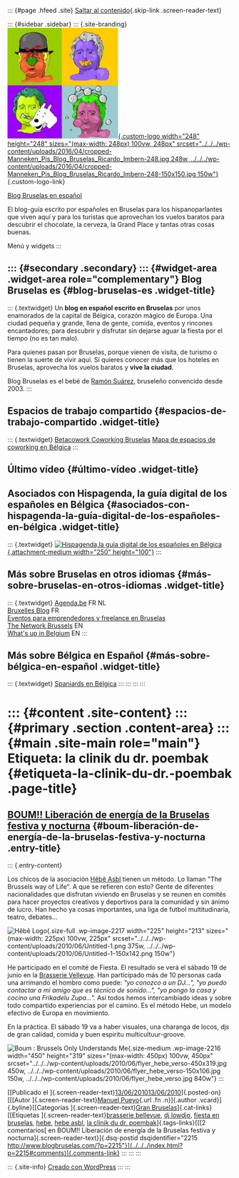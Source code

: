 ::: {#page .hfeed .site}
[Saltar al contenido](index.html#content){.skip-link
.screen-reader-text}

::: {#sidebar .sidebar}
::: {.site-branding}
[![](../../../wp-content/uploads/2016/04/cropped-Manneken_Pis_Blog_Bruselas_Ricardo_Imbern-248.jpg){.custom-logo
width="248" height="248" sizes="(max-width: 248px) 100vw, 248px"
srcset="../../../wp-content/uploads/2016/04/cropped-Manneken_Pis_Blog_Bruselas_Ricardo_Imbern-248.jpg 248w, ../../../wp-content/uploads/2016/04/cropped-Manneken_Pis_Blog_Bruselas_Ricardo_Imbern-248-150x150.jpg 150w"}](../../../index.html){.custom-logo-link}

[Blog Bruselas en español](../../../index.html)

El blog-guía escrito por españoles en Bruselas para los hispanoparlantes
que viven aquí y para los turistas que aprovechan los vuelos baratos
para descubrir el chocolate, la cerveza, la Grand Place y tantas otras
cosas buenas.

Menú y widgets
:::

::: {#secondary .secondary}
::: {#widget-area .widget-area role="complementary"}
Blog Bruselas es {#blog-bruselas-es .widget-title}
----------------

::: {.textwidget}
Un **blog en español escrito en Bruselas** por unos enamorados de la
capital de Bélgica, corazón mágico de Europa. Una ciudad pequeña y
grande, llena de gente, comida, eventos y rincones encantadores; para
descubrir y disfrutar sin dejarse aguar la fiesta por el tiempo (no es
tan malo).

Para quienes pasan por Bruselas, porque vienen de visita, de turismo o
tienen la suerte de vivir aquí. Sí quieres conocer más que los hoteles
en Bruselas, aprovecha los vuelos baratos y **vive la ciudad**.

Blog Bruselas es el bebé de [Ramón Suárez](http://www.ramonsuarez.com),
bruseleño convencido desde 2003.
:::

Espacios de trabajo compartido {#espacios-de-trabajo-compartido .widget-title}
------------------------------

::: {.textwidget}
[Betacowork Coworking Bruselas](http://www.betacowork.com) [Mapa de
espacios de coworking en Bélgica](http://coworkingbelgium.com)
:::

Último vídeo {#último-vídeo .widget-title}
------------

Asociados con Hispagenda, la guía digital de los españoles en Bélgica {#asociados-con-hispagenda-la-guía-digital-de-los-españoles-en-bélgica .widget-title}
---------------------------------------------------------------------

::: {.textwidget}
[![Hispagenda,la guía digital de los españoles en
Bélgica](../../../wp-content/uploads/2010/04/Hispagenda-250px.gif "Hispagenda, la guía digital de los españoles en Bélgica"){.attachment-medium
width="250" height="100"}](http://www.hispagenda.com)
:::

Más sobre Bruselas en otros idiomas {#más-sobre-bruselas-en-otros-idiomas .widget-title}
-----------------------------------

::: {.textwidget}
[Agenda.be](http://www.agenda.be) FR NL\
[Bruxelles Blog](http://www.bxlblog.be/) FR\
[Eventos para emprendedores y freelance en
Bruselas](http://www.betacowork.com/events/)\
[The Network
Brussels](http://groups.yahoo.com/group/TheNetworkBrussels/) EN\
[What\'s up in Belgium](http://www.whatsupin.be/) EN
:::

Más sobre Bélgica en Español {#más-sobre-bélgica-en-español .widget-title}
----------------------------

::: {.textwidget}
[Spaniards en Bélgica](http://www.spaniards.es/paises/belgica)
:::
:::
:::
:::

::: {#content .site-content}
::: {#primary .section .content-area}
::: {#main .site-main role="main"}
Etiqueta: la clinik du dr. poembak {#etiqueta-la-clinik-du-dr.-poembak .page-title}
==================================

[BOUM!! Liberación de energía de la Bruselas festiva y nocturna](../../../index.html?p=2215) {#boum-liberación-de-energía-de-la-bruselas-festiva-y-nocturna .entry-title}
--------------------------------------------------------------------------------------------

::: {.entry-content}
<div>

Los chicos de la asociación [Hêbê
Asbl](http://asbl-hebe.eu/index.html?_ret_=return) tienen un método. Lo
llaman "The Brussels way of Life". A que se refieren con esto? Gente de
diferentes nacionalidades que disfrutan viviendo en Bruselas y se reunen
en comités para hacer proyectos creativos y deportivos para la comunidad
y sin ánimo de lucro. Han hecho ya cosas importantes, una liga de futbol
multitudinaria, teatro, debates...

</div>

<div>

![Hêbê
Logo](../../../wp-content/uploads/2010/06/Untitled-1.png){.size-full
.wp-image-2217 width="225" height="213"
sizes="(max-width: 225px) 100vw, 225px"
srcset="../../../wp-content/uploads/2010/06/Untitled-1.png 375w, ../../../wp-content/uploads/2010/06/Untitled-1-150x142.png 150w"}

</div>

<div>

He participado en el comité de Fiesta. El resultado se verá el sábado 19
de junio en la [Brasserie
Vellevue](http://maps.google.com/maps?f=q&source=s_q&hl=en&geocode=&q=43+quai+du+hainaut+1080+brussels&sll=37.0625,-95.677068&sspn=34.176059,78.925781&ie=UTF8&hq=&hnear=Henegouwenkaai+43,+Sint-Jans-Molenbeek+1080+Molenbeek-Saint-Jean,+Brussels-Capital+Region,+Belgium&ll=50.851028,4.337389&spn=0.006652,0.019269&z=16&iwloc=A).
Han participado más de 10 personas cada una arrimando el hombro como
puede: *"yo conozco a un DJ...", "yo puedo contactar a mi amigo que es
técnico de sonido...", "yo pongo la casa y cocino una Frikadelu
Zupa...".* Asi todos hemos intercambiado ideas y sobre todo compartido
experiencias por el camino. Es el método Hebe, un modelo efectivo de
Europa en movimiento.

</div>

<div>

</div>

<div>

</div>

<div>

En la práctica. El sábado 19 va a haber visuales, una charanga de locos,
djs de gran calidad, comida y buen espiritu multicultuur-groove.

</div>

![Boum : Brussels Only Understands
Me](../../../wp-content/uploads/2010/06/flyer_hebe_verso-450x319.jpg){.size-medium
.wp-image-2216 width="450" height="319"
sizes="(max-width: 450px) 100vw, 450px"
srcset="../../../wp-content/uploads/2010/06/flyer_hebe_verso-450x319.jpg 450w, ../../../wp-content/uploads/2010/06/flyer_hebe_verso-150x106.jpg 150w, ../../../wp-content/uploads/2010/06/flyer_hebe_verso.jpg 840w"}
:::

[[Publicado el
]{.screen-reader-text}[13/06/201013/06/2010](../../../index.html?p=2215)]{.posted-on}[[[Autor
]{.screen-reader-text}[Manuel
Pueyo](../../author/easysun/index.html){.url .fn .n}]{.author
.vcard}]{.byline}[[Categorías ]{.screen-reader-text}[Gran
Bruselas](../../category/gran-bruselas/index.html)]{.cat-links}[[Etiquetas
]{.screen-reader-text}[brasserie
bellevue](../brasserie-bellevue/index.html), [dj
lowdjo](../dj-lowdjo/index.html), [fiesta en
bruselas](../fiesta-en-bruselas/index.html), [hebe](../hebe/index.html),
[hebe asbl](../hebe-asbl/index.html), [la clinik du dr.
poembak](index.html)]{.tags-links}[[[2 comentarios[ en BOUM!! Liberación
de energía de la Bruselas festiva y
nocturna]{.screen-reader-text}]{.dsq-postid
dsqidentifier="2215 http://www.blogbruselas.com/?p=2215"}](../../../index.html?p=2215#comments)]{.comments-link}
:::
:::
:::

::: {.site-info}
[Creado con WordPress](https://es.wordpress.org/)
:::
:::
